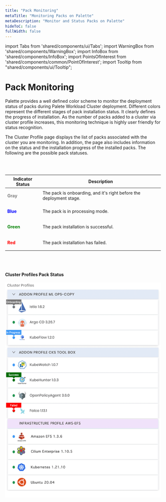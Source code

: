 ```yaml
---
title: "Pack Monitoring"
metaTitle: "Monitoring Packs on Palette"
metaDescription: "Monitor and Status Packs on Palette"
hideToC: false
fullWidth: false
---
```


import Tabs from 'shared/components/ui/Tabs';
import WarningBox from 'shared/components/WarningBox';
import InfoBox from 'shared/components/InfoBox';
import PointsOfInterest from 'shared/components/common/PointOfInterest';
import Tooltip from "shared/components/ui/Tooltip";


# Pack Monitoring

Palette provides a well defined color scheme to monitor the deployment status of packs during Palete Workload Cluster deployment. Different colors represent the different stages of pack installation status. It clearly defines the progress of installation. As the number of packs added to a cluster via cluster profile increases, this monitoring technique is highly user friendly for status recognition.

The Cluster Profile page displays the list of packs associated with the cluster you are monitoring. In addition, the page also includes information on the status and the installation progress of the installed packs. The following are the possible pack statuses.

<br />
<br />

| **Indicator Status**                 | **Description**                                                     |
| ------------------------------------ | ------------------------------------------------------------------- |
| <p style="color:gray">**Gray**</p>   | The pack is onboarding, and it's right before the deployment stage. |
| <p style="color:blue">**Blue**</p>   | The pack is in processing mode.                                     |
| <p style="color:green">**Green**</p> | The pack installation is successful.                                |
| <p style="color:red">**Red**</p>     | The pack installation has failed.                                   |


<br />
<br />

#### Cluster Profiles Pack Status

![Pack_Status](pack_status.png)


<br />
<br />




